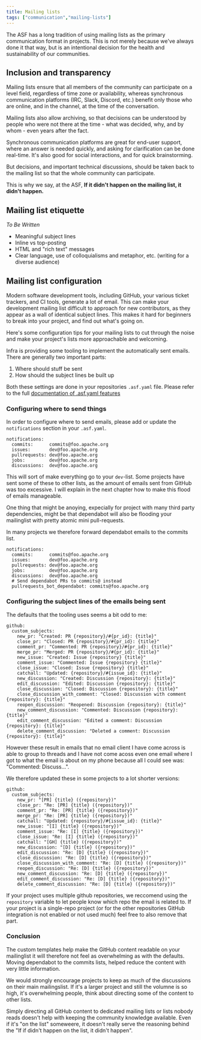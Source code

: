 ```yaml
---
title: Mailing lists
tags: ["communication","mailing-lists"]
---
```


The ASF has a long tradition of using mailing lists as the primary
communication format in projects. This is not merely because we've
always done it that way, but is an intentional decision for the health
and sustainability of our communities.

## Inclusion and transparency

Mailing lists ensure that all members of the community can participate
on a level field, regardless of time zone or availability, whereas
synchronous communication platforms (IRC, Slack, Discord, etc.) benefit
only those who are online, and in the channel, at the time of the 
conversation.

Mailing lists also allow archiving, so that decisions can be understood
by people who were not there at the time - what was decided, why, and by
whom - even years after the fact.

Synchronous communication platforms are great for end-user support,
where an answer is needed quickly, and asking for clarification can be
done real-time. It's also good for social interactions, and for quick
brainstorming.

But decisions, and important technical discussions, should be taken back
to the mailing list so that the whole community can participate.

This is why we say, at the ASF, **If it didn't happen on the mailing
list, it didn't happen.**

## Mailing list etiquette

*To Be Written*

* Meaningful subject lines
* Inline vs top-posting
* HTML and "rich text" messages
* Clear language, use of colloquialisms and metaphor, etc. (writing for a
  diverse audience)

## Mailing list configuration

Modern software development tools, including GitHub, your various ticket
trackers, and CI tools, generate a lot of email. This can make your
development mailing list difficult to approach for new contributors, as
they appear as a wall of identical subject lines. This makes it hard for
beginners to break into your project, and find out what's going on.

Here's some configuration tips for your mailing lists to cut through the
noise and make your project's lists more approachable and welcoming.

Infra is providing some tooling to implement the automatically sent emails.
There are generally two important parts: 

1. Where should stuff be sent 
2. How should the subject lines be built up

Both these settings are done in your repositories `.asf.yaml` file.
Please refer to the full
[documentation of .asf.yaml features](https://cwiki.apache.org/confluence/display/INFRA/Git+-+.asf.yaml+features)

### Configuring where to send things

In order to configure where to send emails, please add or update the 
`notifications` section in your `.asf.yaml`.

```
notifications:
  commits:      commits@foo.apache.org
  issues:       dev@foo.apache.org
  pullrequests: dev@foo.apache.org
  jobs:         dev@foo.apache.org
  discussions:  dev@foo.apache.org
```
This will sort of make everything go to your `dev`-list. 
Some projects have sent some of these to other lists, as the amount
of emails sent from GitHub was too excessive. I will explain in the
next chapter how to make this flood of emails manageable.

One thing that might be anoying, expecially for project with many
third party dependencies, might be that dependabot will also be 
flooding your mailinglist with pretty atomic mini pull-requests.

In many projects we therefore forward dependabot emails to the 
commits list.

```
notifications:
  commits:      commits@foo.apache.org
  issues:       dev@foo.apache.org
  pullrequests: dev@foo.apache.org
  jobs:         dev@foo.apache.org
  discussions:  dev@foo.apache.org
  # Send dependabot PRs to commits@ instead
  pullrequests_bot_dependabot: commits@foo.apache.org
```

### Configuring the subject lines of the emails being sent

The defaults that the tooling uses seems a bit odd to me:

```
github:
  custom_subjects:
    new_pr: "Created: PR {repository}/#{pr_id}: {title}"
    close_pr: "Closed: PR {repository}/#{pr_id}: {title}"
    comment_pr: "Commented: PR {repository}/#{pr_id}: {title}"
    merge_pr: "Merged: PR {repository}/#{pr_id}: {title}"
    new_issue: "Created: Issue {repository} {title}"
    comment_issue: "Commented: Issue {repository} {title}"
    close_issue: "Closed: Issue {repository} {title}"
    catchall: "Updated: {repository}/#{issue_id}: {title}"
    new_discussion: "Created: Discussion {repository}: {title}"
    edit_discussion: "Edited: Discussion {repository}: {title}"
    close_discussion: "Closed: Discussion {repository}: {title}"
    close_discussion_with_comment: "Closed: Discussion with comment {repository}: {title}"
    reopen_discussion: "Reopened: Discussion {repository}: {title}"
    new_comment_discussion: "Commented: Discussion {repository}: {title}"
    edit_comment_discussion: "Edited a comment: Discussion {repository}: {title}"
    delete_comment_discussion: "Deleted a comment: Discussion {repository}: {title}"
```
However these result in emails that no email client I have come
across is able to group to threads and I have not come acoss even one 
email where I got to what the email is about on my phone because all I 
could see was: "Commented: Discuss...".

We therefore updated these in some projects to a lot shorter versions:

```
github:
  custom_subjects:
    new_pr: "[PR] {title} ({repository})"
    close_pr: "Re: [PR] {title} ({repository})"
    comment_pr: "Re: [PR] {title} ({repository})"
    merge_pr: "Re: [PR] {title} ({repository})"
    catchall: "Updated: {repository}/#{issue_id}: {title}"
    new_issue: "[I] {title} ({repository})"
    comment_issue: "Re: [I] {title} ({repository})"
    close_issue: "Re: [I] {title} ({repository})"
    catchall: "[GH] {title} ({repository})"
    new_discussion: "[D] {title} ({repository})"
    edit_discussion: "Re: [D] {title} ({repository})"
    close_discussion: "Re: [D] {title} ({repository})"
    close_discussion_with_comment: "Re: [D] {title} ({repository})"
    reopen_discussion: "Re: [D] {title} ({repository})"
    new_comment_discussion: "Re: [D] {title} ({repository})"
    edit_comment_discussion: "Re: [D] {title} ({repository})"
    delete_comment_discussion: "Re: [D] {title} ({repository})"
```
If your project uses multiple github repositories, we reccomend using the `repository` variable to let people know which repo the email is related to. 
If your project is a single-repo project (or for the other repositories GitHub integration is not enabled or not used much) feel free to also remove that part.

### Conclusion

The custom templates help make the GitHub content readable on your 
mailinglist it will therefore not feel as overwhelming as with the 
defaults. Moving dependabot to the commits lists, helped reduce the 
content with very little information. 

We would strongly encourage projects to keep as much of the discussions
on their main mailingslist. If it's a larger project and still the 
volumne is so high, it's overwhelming people, think about directing
some of the content to other lists. 

Simply directing all GitHub content to dedicated mailing lists or 
lists nobody reads doesn't help with keeping the community knowledge
available. Even if it's "on the list" someweere, it doesn't really 
serve the reasoning behind the "If if didn't happen on the list, 
it didn't happen".
